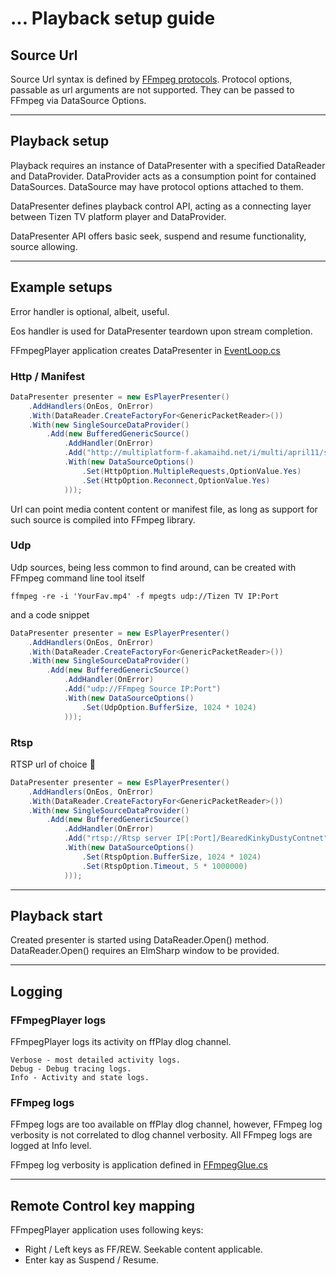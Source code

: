 ... Playback setup guide
===

## Source Url
Source Url syntax is defined by [FFmpeg protocols](https://www.ffmpeg.org/ffmpeg-protocols.html). Protocol options, passable as url arguments are not supported. They can be passed to FFmpeg via DataSource Options.

---
## Playback setup
Playback requires an instance of DataPresenter with a specified DataReader and DataProvider.
DataProvider acts as a consumption point for contained DataSources.
DataSource may have protocol options attached to them.

DataPresenter defines playback control API, acting as a connecting layer between Tizen TV platform player and DataProvider. 
    
DataPresenter API offers basic seek, suspend and resume functionality, source allowing.

---
## Example setups
Error handler is optional, albeit, useful. 

Eos handler is used for DataPresenter teardown upon stream completion.

FFmpegPlayer application creates DataPresenter in [EventLoop.cs](../FFmpegPlayer/EventLoop.cs)


### Http / Manifest
```c#
DataPresenter presenter = new EsPlayerPresenter()
    .AddHandlers(OnEos, OnError)
    .With(DataReader.CreateFactoryFor<GenericPacketReader>())
    .With(new SingleSourceDataProvider()
        .Add(new BufferedGenericSource()
            .AddHandler(OnError)
            .Add("http://multiplatform-f.akamaihd.net/i/multi/april11/sintel/sintel-hd_,512x288_450_b,640x360_700_b,768x432_1000_b,1024x576_1400_m,.mp4.csmil/master.m3u8")
            .With(new DataSourceOptions()
                .Set(HttpOption.MultipleRequests,OptionValue.Yes)
                .Set(HttpOption.Reconnect,OptionValue.Yes)
            )));
```


Url can point media content content or manifest file, as long as support for such source is compiled into FFmpeg library.


### Udp
Udp sources, being less common to find around, can be created with FFmpeg command line tool itself


```shell
ffmpeg -re -i 'YourFav.mp4' -f mpegts udp://Tizen TV IP:Port
```

and a code snippet

```c#
DataPresenter presenter = new EsPlayerPresenter()
    .AddHandlers(OnEos, OnError)
    .With(DataReader.CreateFactoryFor<GenericPacketReader>())
    .With(new SingleSourceDataProvider()
        .Add(new BufferedGenericSource()
            .AddHandler(OnError)
            .Add("udp://FFmpeg Source IP:Port")
            .With(new DataSourceOptions()
                .Set(UdpOption.BufferSize, 1024 * 1024)
            )));
```

### Rtsp
RTSP url of choice :metal:


```c#
DataPresenter presenter = new EsPlayerPresenter()
    .AddHandlers(OnEos, OnError)
    .With(DataReader.CreateFactoryFor<GenericPacketReader>())
    .With(new SingleSourceDataProvider()
        .Add(new BufferedGenericSource()
            .AddHandler(OnError)
            .Add("rtsp://Rtsp server IP[:Port]/BearedKinkyDustyContnet")
            .With(new DataSourceOptions()
                .Set(RtspOption.BufferSize, 1024 * 1024)
                .Set(RtspOption.Timeout, 5 * 1000000)
            )));
```

---
## Playback start
Created presenter is started using DataReader.Open() method. DataReader.Open() requires an ElmSharp window to be provided.

---
## Logging
### FFmpegPlayer logs
FFmpegPlayer logs its activity on ffPlay dlog channel.

    Verbose - most detailed activity logs.
    Debug - Debug tracing logs.
    Info - Activity and state logs.

### FFmpeg logs
FFmpeg logs are too available on ffPlay dlog channel, however, FFmpeg log verbosity is not correlated to dlog channel verbosity. All FFmpeg logs are logged at Info level.

FFmpeg log verbosity is application defined in [FFmpegGlue.cs](../Demuxer/FFmpeg/FFmpegGlue.cs)

---
## Remote Control key mapping
FFmpegPlayer application uses following keys:
- Right / Left keys as FF/REW. Seekable content applicable.
- Enter kay as Suspend / Resume.
